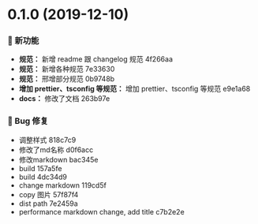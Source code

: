 # 0.1.0 (2019-12-10)

### 🌟 新功能

* **规范：** 新增 readme 跟 changelog 规范 4f266aa
* **规范：** 新增各种规范 7e33630
* **规范：** 邢增部分规范 0b9748b
* **增加 prettier、tsconfig 等规范：** 增加 prettier、tsconfig 等规范 e9e1a68
* **docs：** 修改了文档 263b97e


### 🐛 Bug 修复

* 调整样式 818c7c9
* 修改了md名称 d0f6acc
* 修改markdown bac345e
* build 157a5fe
* build 4dc34d9
* change markdown 119cd5f
* copy 图片 57f87f4
* dist path 7e2459a
* performance markdown change, add title c7b2e2e



